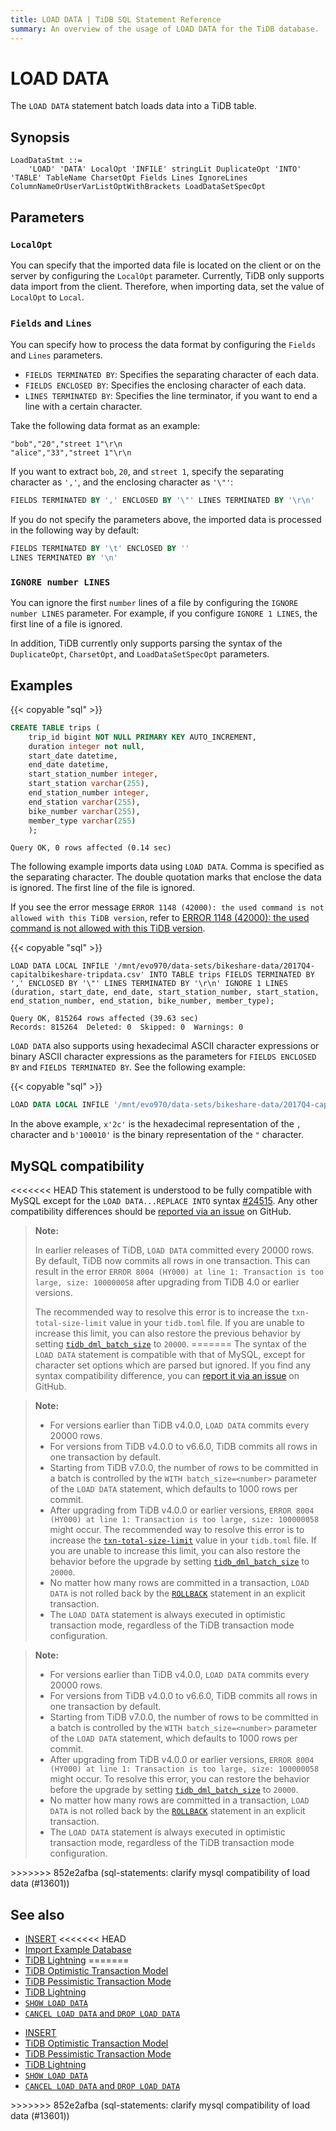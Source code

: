 ```yaml
---
title: LOAD DATA | TiDB SQL Statement Reference
summary: An overview of the usage of LOAD DATA for the TiDB database.
---
```


# LOAD DATA

The `LOAD DATA` statement batch loads data into a TiDB table.

## Synopsis

```ebnf+diagram
LoadDataStmt ::=
    'LOAD' 'DATA' LocalOpt 'INFILE' stringLit DuplicateOpt 'INTO' 'TABLE' TableName CharsetOpt Fields Lines IgnoreLines ColumnNameOrUserVarListOptWithBrackets LoadDataSetSpecOpt
```

## Parameters

### `LocalOpt`

You can specify that the imported data file is located on the client or on the server by configuring the `LocalOpt` parameter. Currently, TiDB only supports data import from the client. Therefore, when importing data, set the value of `LocalOpt` to `Local`.

### `Fields` and `Lines`

You can specify how to process the data format by configuring the `Fields` and `Lines` parameters.

- `FIELDS TERMINATED BY`: Specifies the separating character of each data.
- `FIELDS ENCLOSED BY`: Specifies the enclosing character of each data.
- `LINES TERMINATED BY`: Specifies the line terminator, if you want to end a line with a certain character.

Take the following data format as an example:

```
"bob","20","street 1"\r\n
"alice","33","street 1"\r\n
```

If you want to extract `bob`, `20`, and `street 1`, specify the separating character as `','`, and the enclosing character as `'\"'`:

```sql
FIELDS TERMINATED BY ',' ENCLOSED BY '\"' LINES TERMINATED BY '\r\n'
```

If you do not specify the parameters above, the imported data is processed in the following way by default:

```sql
FIELDS TERMINATED BY '\t' ENCLOSED BY ''
LINES TERMINATED BY '\n'
```

### `IGNORE number LINES`

You can ignore the first `number` lines of a file by configuring the `IGNORE number LINES` parameter. For example, if you configure `IGNORE 1 LINES`, the first line of a file is ignored.

In addition, TiDB currently only supports parsing the syntax of the `DuplicateOpt`, `CharsetOpt`, and `LoadDataSetSpecOpt` parameters.

## Examples

{{< copyable "sql" >}}

```sql
CREATE TABLE trips (
    trip_id bigint NOT NULL PRIMARY KEY AUTO_INCREMENT,
    duration integer not null,
    start_date datetime,
    end_date datetime,
    start_station_number integer,
    start_station varchar(255),
    end_station_number integer,
    end_station varchar(255),
    bike_number varchar(255),
    member_type varchar(255)
    );
```

```
Query OK, 0 rows affected (0.14 sec)
```

The following example imports data using `LOAD DATA`. Comma is specified as the separating character. The double quotation marks that enclose the data is ignored. The first line of the file is ignored.

If you see the error message `ERROR 1148 (42000): the used command is not allowed with this TiDB version`, refer to [ERROR 1148 (42000): the used command is not allowed with this TiDB version](/faq/tidb-faq.md#error-1148-42000-the-used-command-is-not-allowed-with-this-tidb-version).

{{< copyable "sql" >}}

```
LOAD DATA LOCAL INFILE '/mnt/evo970/data-sets/bikeshare-data/2017Q4-capitalbikeshare-tripdata.csv' INTO TABLE trips FIELDS TERMINATED BY ',' ENCLOSED BY '\"' LINES TERMINATED BY '\r\n' IGNORE 1 LINES (duration, start_date, end_date, start_station_number, start_station, end_station_number, end_station, bike_number, member_type);
```

```
Query OK, 815264 rows affected (39.63 sec)
Records: 815264  Deleted: 0  Skipped: 0  Warnings: 0
```

`LOAD DATA` also supports using hexadecimal ASCII character expressions or binary ASCII character expressions as the parameters for `FIELDS ENCLOSED BY` and `FIELDS TERMINATED BY`. See the following example:

{{< copyable "sql" >}}

```sql
LOAD DATA LOCAL INFILE '/mnt/evo970/data-sets/bikeshare-data/2017Q4-capitalbikeshare-tripdata.csv' INTO TABLE trips FIELDS TERMINATED BY x'2c' ENCLOSED BY b'100010' LINES TERMINATED BY '\r\n' IGNORE 1 LINES (duration, start_date, end_date, start_station_number, start_station, end_station_number, end_station, bike_number, member_type);
```

In the above example, `x'2c'` is the hexadecimal representation of the `,` character and `b'100010'` is the binary representation of the `"` character.

## MySQL compatibility

<<<<<<< HEAD
This statement is understood to be fully compatible with MySQL except for the `LOAD DATA...REPLACE INTO` syntax [#24515](https://github.com/pingcap/tidb/issues/24515). Any other compatibility differences should be [reported via an issue](https://github.com/pingcap/tidb/issues/new/choose) on GitHub.

> **Note:**
>
> In earlier releases of TiDB, `LOAD DATA` committed every 20000 rows. By default, TiDB now commits all rows in one transaction. This can result in the error `ERROR 8004 (HY000) at line 1: Transaction is too large, size: 100000058` after upgrading from TiDB 4.0 or earlier versions.
>
> The recommended way to resolve this error is to increase the `txn-total-size-limit` value in your `tidb.toml` file. If you are unable to increase this limit, you can also restore the previous behavior by setting [`tidb_dml_batch_size`](/system-variables.md#tidb_dml_batch_size) to `20000`.
=======
The syntax of the `LOAD DATA` statement is compatible with that of MySQL, except for character set options which are parsed but ignored. If you find any syntax compatibility difference, you can [report it via an issue](https://github.com/pingcap/tidb/issues/new/choose) on GitHub.

<CustomContent platform="tidb">

> **Note:**
>
> - For versions earlier than TiDB v4.0.0, `LOAD DATA` commits every 20000 rows.
> - For versions from TiDB v4.0.0 to v6.6.0, TiDB commits all rows in one transaction by default.
> - Starting from TiDB v7.0.0, the number of rows to be committed in a batch is controlled by the `WITH batch_size=<number>` parameter of the `LOAD DATA` statement, which defaults to 1000 rows per commit.
> - After upgrading from TiDB v4.0.0 or earlier versions, `ERROR 8004 (HY000) at line 1: Transaction is too large, size: 100000058` might occur. The recommended way to resolve this error is to increase the [`txn-total-size-limit`](/tidb-configuration-file.md#txn-total-size-limit) value in your `tidb.toml` file. If you are unable to increase this limit, you can also restore the behavior before the upgrade by setting [`tidb_dml_batch_size`](/system-variables.md#tidb_dml_batch_size) to `20000`.
> - No matter how many rows are committed in a transaction, `LOAD DATA` is not rolled back by the [`ROLLBACK`](/sql-statements/sql-statement-rollback.md) statement in an explicit transaction.
> - The `LOAD DATA` statement is always executed in optimistic transaction mode, regardless of the TiDB transaction mode configuration.

</CustomContent>

<CustomContent platform="tidb-cloud">

> **Note:**
>
> - For versions earlier than TiDB v4.0.0, `LOAD DATA` commits every 20000 rows.
> - For versions from TiDB v4.0.0 to v6.6.0, TiDB commits all rows in one transaction by default.
> - Starting from TiDB v7.0.0, the number of rows to be committed in a batch is controlled by the `WITH batch_size=<number>` parameter of the `LOAD DATA` statement, which defaults to 1000 rows per commit.
> - After upgrading from TiDB v4.0.0 or earlier versions, `ERROR 8004 (HY000) at line 1: Transaction is too large, size: 100000058` might occur. To resolve this error, you can restore the behavior before the upgrade by setting [`tidb_dml_batch_size`](/system-variables.md#tidb_dml_batch_size) to `20000`.
> - No matter how many rows are committed in a transaction, `LOAD DATA` is not rolled back by the [`ROLLBACK`](/sql-statements/sql-statement-rollback.md) statement in an explicit transaction.
> - The `LOAD DATA` statement is always executed in optimistic transaction mode, regardless of the TiDB transaction mode configuration.

</CustomContent>
>>>>>>> 852e2afba (sql-statements: clarify mysql compatibility of load data (#13601))

## See also

* [INSERT](/sql-statements/sql-statement-insert.md)
<<<<<<< HEAD
* [Import Example Database](/import-example-data.md)
* [TiDB Lightning](/tidb-lightning/tidb-lightning-overview.md)
=======
* [TiDB Optimistic Transaction Model](/optimistic-transaction.md)
* [TiDB Pessimistic Transaction Mode](/pessimistic-transaction.md)
* [TiDB Lightning](/tidb-lightning/tidb-lightning-overview.md)
* [`SHOW LOAD DATA`](/sql-statements/sql-statement-show-load-data.md)
* [`CANCEL LOAD DATA` and `DROP LOAD DATA`](/sql-statements/sql-statement-operate-load-data-job.md)

</CustomContent>

<CustomContent platform="tidb-cloud">

* [INSERT](/sql-statements/sql-statement-insert.md)
* [TiDB Optimistic Transaction Model](/optimistic-transaction.md)
* [TiDB Pessimistic Transaction Mode](/pessimistic-transaction.md)
* [TiDB Lightning](https://docs.pingcap.com/tidb/stable/tidb-lightning-overview)
* [`SHOW LOAD DATA`](/sql-statements/sql-statement-show-load-data.md)
* [`CANCEL LOAD DATA` and `DROP LOAD DATA`](/sql-statements/sql-statement-operate-load-data-job.md)

</CustomContent>
>>>>>>> 852e2afba (sql-statements: clarify mysql compatibility of load data (#13601))
